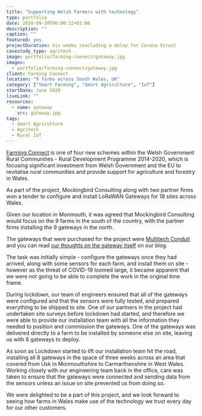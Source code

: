 ```yaml
---
title: "Supporting Welsh Farmers with technology"
type: portfolio
date: 2020-09-30T06:00:12+01:00
description: ""
caption: ""
featured: yes
projectDuration: Six weeks (excluding a delay for Corona Virus)
casestudy_type: agritech
image: portfolio/farming-connect/gateway.jpg
images: 
  - portfolio/farming-connect/gateway.jpg
client: Farming Connect
location: "9 farms across South Wales, UK"
category: ["Smart Farming", "Smart Agriculture", "IoT"]
startDate: June 2020
liveLink: "" 
resources: 
  - name: gateway
    src: gateway.jpg
tags:
  - Smart Agriculture
  - Agritech
  - Rural IoT
---
```

[Farming Connect](https://businesswales.gov.wales/farmingconnect/about-us) is one of four new schemes within the Welsh Government Rural Communities - Rural Development Programme 2014-2020, which is focusing significant investment from Welsh Government and the EU to revitalise rural communities and provide support for agriculture and forestry in Wales.

As part of the project, Mockingbird Consulting along with two partner firms won a tender to configure and install LoRaWAN Gateways for 18 sites across Wales.  

Given our location in Monmouth, it was agreed that Mockingbird Consulting would focus on the 9 farms in the south of the country, with the partner firms installing the 9 gateways in the north.

The gateways that were purchased for the project were [Multitech Conduit](https://www.multitech.com/brands/multiconnect-conduit) and you can read [our thoughts on the gateway itself](/blog/2019-11-06-lorawan-gateway-shootout-multitech-conduit/) on our blog.

The task was initially simple - configure the gateways once they had arrived, along with some sensors for each farm, and install them on site - however as the threat of COVID-19 loomed large, it became apparent that we were not going to be able to complete the work in the original time frame.

During lockdown, our team of engineers ensured that all of the gateways were configured and that the sensors were fully tested, and prepared everything to be shipped to site.  One of our partners in the project had undertaken site surveys before lockdown had started, and therefore we were able to provide our installation team with all the information they needed to position and commission the gateways.  One of the gateways was delivered directly to a farm to be installed by someone else on site, leaving us with 8 gateways to deploy.

As soon as Lockdown started to lift our installation team hit the road, installing all 8 gateways in the space of three weeks across an area that covered from Usk in Monmouthshire to Carmarthenshire in West Wales.  Working closely with our engineering team back in the office, care was taken to ensure that the gateways were connected and sending data from the sensors unless an issue on site prevented us from doing so.

We were delighted to be a part of this project, and we look forward to seeing how farms in Wales make use of the technology we trust every day for our other customers. 
